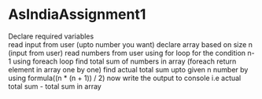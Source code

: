 # AsIndiaAssignment1
Declare required variables <br/>
read input from user (upto number you want)
declare array based on size n (input from user)
read numbers from user using for loop for the condition n-1
using foreach loop find total sum of numbers in array (foreach return element in array  one by one)
find actual total sum upto given n number by using formula((n * (n + 1)) / 2)
now write the output to console i.e actual total sum - total sum in array
